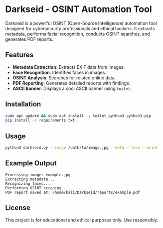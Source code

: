 # Darkseid - OSINT Automation Tool

Darkseid is a powerful OSINT (Open-Source Intelligence) automation tool designed for cybersecurity professionals and ethical hackers. It extracts metadata, performs facial recognition, conducts OSINT searches, and generates PDF reports.

## Features
- **Metadata Extraction**: Extracts EXIF data from images.
- **Face Recognition**: Identifies faces in images.
- **OSINT Analysis**: Searches for related online data.
- **PDF Reporting**: Generates detailed reports with findings.
- **ASCII Banner**: Displays a cool ASCII banner using `toilet`.

## Installation
```bash
sudo apt update && sudo apt install -y toilet python3 python3-pip
pip install -r requirements.txt
```

## Usage
```bash
python3 darkseid.py --image /path/to/image.jpg --meta --face --osint
```

## Example Output
```
Processing image: example.jpg
Extracting metadata...
Recognizing faces...
Performing OSINT scraping...
PDF report saved at: /home/kali/Darkseid/reports/example.pdf
```

## License
This project is for educational and ethical purposes only. Use responsibly.

